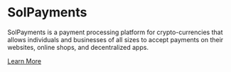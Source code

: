 # SolPayments

SolPayments is a payment processing platform for crypto-currencies that allows individuals and businesses of all sizes to accept payments on their websites, online shops, and decentralized apps.

[Learn More](https://solpayments.com/)
